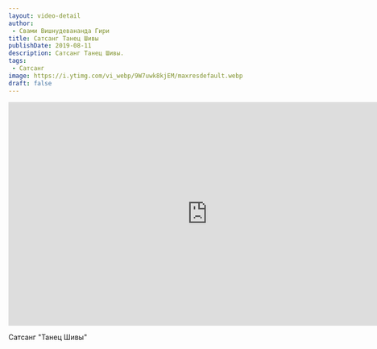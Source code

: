 ```yaml
---
layout: video-detail
author:
 - Свами Вишнудевананда Гири
title: Сатсанг Танец Шивы
publishDate: 2019-08-11
description: Сатсанг Танец Шивы. 
tags: 
 - Сатсанг
image: https://i.ytimg.com/vi_webp/9W7uwk8kjEM/maxresdefault.webp
draft: false
---
```


<iframe width="790" height="444" src="https://www.youtube.com/embed/9W7uwk8kjEM" frameborder="0" allowfullscreen=""></iframe> 

  Сатсанг "Танец Шивы"

  

 